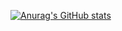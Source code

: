 [![Anurag's GitHub stats](https://github-readme-stats.vercel.app/api?username=Snakzx-C)](https://github.com/Snakzx-C/)
